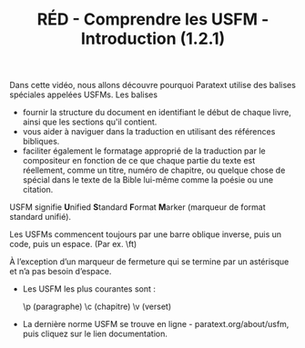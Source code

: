 ﻿---
title: RÉD - Comprendre les USFM - Introduction (1.2.1)
---
Dans cette vidéo, nous allons découvre pourquoi Paratext utilise des balises spéciales appelées USFMs. Les balises

-   fournir la structure du document en identifiant le début de chaque livre, ainsi que les sections qu'il contient.
-   vous aider à naviguer dans la traduction en utilisant des références bibliques.
-   faciliter également le formatage approprié de la traduction par le compositeur en fonction de ce que chaque partie du texte est réellement, comme un titre, numéro de chapitre, ou quelque chose de spécial dans le texte de la Bible lui-même comme la poésie ou une citation.

USFM signifie **U**nified **S**tandard **F**ormat **M**arker (marqueur de format standard unifié).

Les USFMs commencent toujours par une barre oblique inverse, puis un code, puis un espace. (Par ex. \\ft)

À l’exception d’un marqueur de fermeture qui se termine par un astérisque et n’a pas besoin d’espace.

-   Les USFM les plus courantes sont :

    \\p (paragraphe) \\c (chapitre) \\v (verset)

-   La dernière norme USFM se trouve en ligne - paratext.org/about/usfm, puis cliquez sur le lien documentation.


